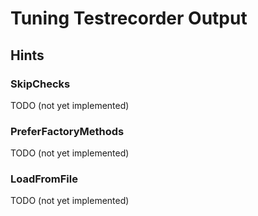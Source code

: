 Tuning Testrecorder Output
==========================

## Hints

### SkipChecks
TODO (not yet implemented)

### PreferFactoryMethods
TODO (not yet implemented)

### LoadFromFile
TODO (not yet implemented)
